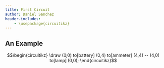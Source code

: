 ```yaml
---
title: First Circuit
author: Daniel Sanchez
header-includes:
    - \usepackage{circuitikz}
---
```


## An Example

$$\begin{circuitikz} \draw
(0,0) to[battery] (0,4)
    to[ammeter] (4,4) -- (4,0)
    to[lamp] (0,0);
\end{circuitikz}$$

